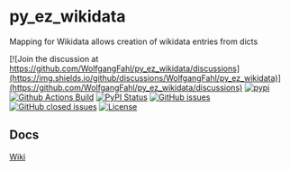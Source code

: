 # py_ez_wikidata
Mapping for Wikidata allows creation of wikidata entries from dicts

[![Join the discussion at https://github.com/WolfgangFahl/py_ez_wikidata/discussions](https://img.shields.io/github/discussions/WolfgangFahl/py_ez_wikidata)](https://github.com/WolfgangFahl/py_ez_wikidata/discussions) 
[![pypi](https://img.shields.io/pypi/pyversions/py_ez_wikidata)](https://pypi.org/project/py_ez_wikidata/)
[![Github Actions Build](https://github.com/WolfgangFahl/py_ez_wikidata/actions/workflows/build.yml/badge.svg)](https://github.com/WolfgangFahl/py_ez_wikidata/actions/workflows/build.yml)
[![PyPI Status](https://img.shields.io/pypi/v/py_ez_wikidata.svg)](https://pypi.python.org/pypi/py_ez_wikidata/)
[![GitHub issues](https://img.shields.io/github/issues/WolfgangFahl/py_ez_wikidata.svg)](https://github.com/WolfgangFahl/py_ez_wikidata/issues)
[![GitHub closed issues](https://img.shields.io/github/issues-closed/WolfgangFahl/py_ez_wikidata.svg)](https://github.com/WolfgangFahl/py_ez_wikidata/issues/?q=is%3Aissue+is%3Aclosed)
[![License](https://img.shields.io/github/license/WolfgangFahl/py_ez_wikidata.svg)](https://www.apache.org/licenses/LICENSE-2.0)

## Docs 
[Wiki](https://wiki.bitplan.com/index.php/PyCEURmake)


